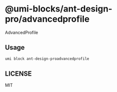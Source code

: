 # @umi-blocks/ant-design-pro/advancedprofile

AdvancedProfile

## Usage

```sh
umi block ant-design-proadvancedprofile
```

## LICENSE

MIT

